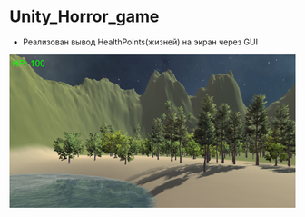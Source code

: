 # Unity_Horror_game

* Реализован вывод HealthPoints(жизней) на экран через GUI

![](github_images/HealthPoints.png)